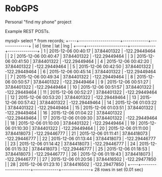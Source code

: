 # RobGPS
Personal "find my phone" project


Example REST POSTs.

mysql> select * from records;
+----+---------------------+-------------+---------------+
| id | time                | lat         | lng           |
+----+---------------------+-------------+---------------+
|  1 | 2015-12-06 00:40:17 | 37.84401322 | -122.29449464 |
|  2 | 2015-12-06 00:40:47 | 37.84401322 | -122.29449464 |
|  3 | 2015-12-06 00:41:50 | 37.84401322 | -122.29449464 |
|  4 | 2015-12-06 00:42:20 | 37.84401322 | -122.29449464 |
|  5 | 2015-12-06 00:42:50 | 37.84401322 | -122.29449464 |
|  6 | 2015-12-06 00:45:14 | 37.84401322 | -122.29449464 |
|  7 | 2015-12-06 00:49:34 | 37.84401322 | -122.29449464 |
|  8 | 2015-12-06 00:50:57 | 37.84401322 | -122.29449464 |
|  9 | 2015-12-06 00:51:27 | 37.84401322 | -122.29449464 |
| 10 | 2015-12-06 00:51:57 | 37.84401322 | -122.29449464 |
| 11 | 2015-12-06 00:52:27 | 37.84401322 | -122.29449464 |
| 12 | 2015-12-06 00:53:20 | 37.84401322 | -122.29449464 |
| 13 | 2015-12-06 00:57:42 | 37.84401322 | -122.29449464 |
| 14 | 2015-12-06 01:03:22 | 37.84401322 | -122.29449464 |
| 15 | 2015-12-06 01:03:51 | 37.84401322 | -122.29449464 |
| 16 | 2015-12-06 01:04:22 | 37.84401322 | -122.29449464 |
| 17 | 2015-12-06 01:09:30 | 37.84401322 | -122.29449464 |
| 18 | 2015-12-06 01:10:00 | 37.84401322 | -122.29449464 |
| 19 | 2015-12-06 01:10:30 | 37.84401322 | -122.29449464 |
| 20 | 2015-12-06 01:11:00 | 37.84418073 | -122.29446777 |
| 21 | 2015-12-06 01:11:41 | 37.84418073 | -122.29446777 |
| 22 | 2015-12-06 01:13:44 | 37.84418073 | -122.29446777 |
| 23 | 2015-12-06 01:14:42 | 37.84418073 | -122.29446777 |
| 24 | 2015-12-06 01:15:32 | 37.84418073 | -122.29446777 |
| 25 | 2015-12-06 01:18:53 | 37.84418073 | -122.29446777 |
| 26 | 2015-12-06 01:19:43 | 37.84418073 | -122.29446777 |
| 27 | 2015-12-06 01:20:56 | 37.84416502 | -122.29477850 |
| 28 | 2015-12-06 01:23:10 | 37.84416502 | -122.29477850 |
+----+---------------------+-------------+---------------+
28 rows in set (0.01 sec)


